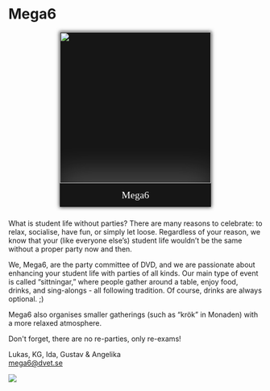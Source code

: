 <style>
    .committee-page-holder {
        display: flex;
        hyphens: auto;
        word-wrap: break-word;
        flex-direction: row;
        overflow-wrap: break-word;
        gap: 40px;
        align-items: flex-start;
        justify-content: space-between;
        flex-wrap: wrap;
    }

    .committee-page-text {
        max-width: 700px;
    }

    @media (max-width: 1100px) {
        .committee-page-holder {
            gap: 10px;
            flex-direction: column-reverse;
            align-items: center;
            justify-content: start;
        }
    }

    .committee-page-image {
        display: grid;
        grid-template-rows: auto auto;
        min-width: 300px;
        background-color: #161616;
        overflow: hidden;
        box-shadow: 0px 0px 7px 1px rgba(0, 0, 0, 0.75);
    }
    .committee-page-image div { 
        display: flex;
        justify-content: center;
        align-items: center;
    }
    .committee-page-image div img {
        width: 300px;
    }
    .committee-page-image span {
        color: white;
        text-align: center;
        font-size: 1.4em;
        line-height: 1.4em;
        padding: 10px;
        box-shadow: 0px -15px 56px 4px rgba(255, 255, 255, 0.25);
        font-family: "Press Start 2P";
    }
</style>

# Mega6
<div class="committee-page-holder">
    <div lang="se-SE" class="committee-page-text">
        <p>
            What is student life without parties? There are many reasons to celebrate:
            to relax, socialise, have fun, or simply let loose. Regardless of your reason,
            we know that your (like everyone else’s) student life wouldn’t be the same
            without a proper party now and then.
        </p>
        <p>
            We, Mega6, are the party committee of DVD, and we are passionate about enhancing
            your student life with parties of all kinds. Our main type of event is called
            “sittningar,” where people gather around a table, enjoy food, drinks, and sing-alongs
            - all following tradition. Of course, drinks are always optional. ;)
        </p>
        <p>
            Mega6 also organises smaller gatherings (such as “krök” in Monaden) with a more relaxed atmosphere.
        </p>
        <p>
            Don't forget, there are no re-parties, only re-exams!
        </p>
        <p>
            Lukas, KG, Ida, Gustav & Angelika <br>
            <a href="mailto:mega6@dvet.se">mega6@dvet.se</a>
        </p>
        <img src="https://media.tenor.com/C7BqqYKGuOUAAAAC/megaman-dance.gif"/>
    </div>
    <div class="committee-page-image">
        <div>
            <img src="https://dvet.se/uploads/mega6/Lukas%20Gartman%20-%20bca2b5991b6797fb77b0f21913bdecb7%20-%20Mega6.JPG" />
        </div>
        <span>Mega6</span>
    </div>
</div>
